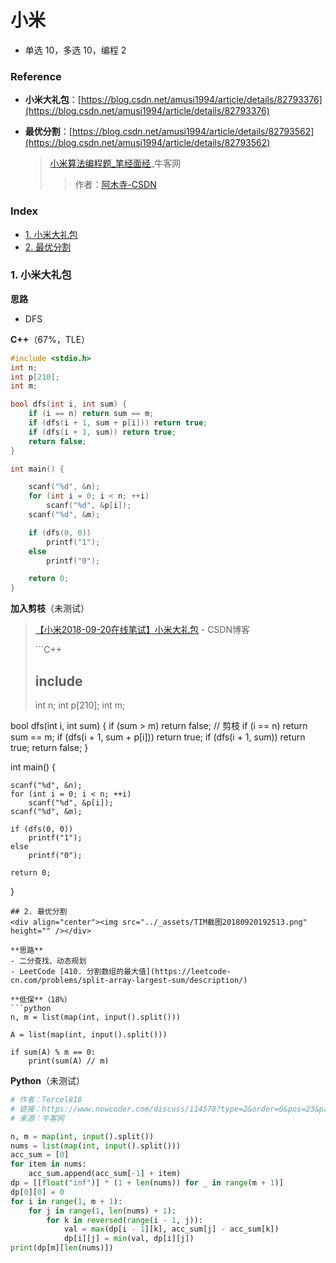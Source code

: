 # 小米

* 单选 10，多选 10，编程 2

### Reference

* **小米大礼包**：[https://blog.csdn.net/amusi1994/article/details/82793376](https://blog.csdn.net/amusi1994/article/details/82793376)
* **最优分割**：[https://blog.csdn.net/amusi1994/article/details/82793562](https://blog.csdn.net/amusi1994/article/details/82793562)

  > [小米算法编程题\_笔经面经](https://www.nowcoder.com/discuss/114667?toCommentId=1934155)\_牛客网
  >
  > > 作者：[阿木寺-CSDN](https://blog.csdn.net/amusi1994)

### Index

* [1. 小米大礼包](bi-shi-xiao-mi-180920.md#1-小米大礼包)
* [2. 最优分割](bi-shi-xiao-mi-180920.md#2-最优分割)

### 1. 小米大礼包

**思路**

* DFS

**C++**（67%，TLE）

```cpp
#include <stdio.h>
int n;
int p[210];
int m;

bool dfs(int i, int sum) {
    if (i == n) return sum == m;
    if (dfs(i + 1, sum + p[i])) return true;
    if (dfs(i + 1, sum)) return true;
    return false;
}

int main() {

    scanf("%d", &n);
    for (int i = 0; i < n; ++i)
        scanf("%d", &p[i]);
    scanf("%d", &m);

    if (dfs(0, 0)) 
        printf("1");
    else 
        printf("0");

    return 0;
}
```

**加入剪枝**（未测试）

> [【小米2018-09-20在线笔试】小米大礼包](https://blog.csdn.net/amusi1994/article/details/82793376) - CSDN博客
>
> \`\`\`C++
>
> ## include 
>
> int n; int p\[210\]; int m;

bool dfs\(int i, int sum\) { if \(sum &gt; m\) return false; // 剪枝 if \(i == n\) return sum == m; if \(dfs\(i + 1, sum + p\[i\]\)\) return true; if \(dfs\(i + 1, sum\)\) return true; return false; }

int main\(\) {

```text
scanf("%d", &n);
for (int i = 0; i < n; ++i)
    scanf("%d", &p[i]);
scanf("%d", &m);

if (dfs(0, 0)) 
    printf("1");
else 
    printf("0");

return 0;
```

}

```text
## 2. 最优分割
<div align="center"><img src="../_assets/TIM截图20180920192513.png" height="" /></div>

**思路**
- 二分查找、动态规划
- LeetCode [410. 分割数组的最大值](https://leetcode-cn.com/problems/split-array-largest-sum/description/)

**低保**（18%）
```python
n, m = list(map(int, input().split()))

A = list(map(int, input().split()))

if sum(A) % m == 0:
    print(sum(A) // m)
```

**Python**（未测试）

```python
# 作者：Tercel818
# 链接：https://www.nowcoder.com/discuss/114578?type=2&order=0&pos=23&page=1
# 来源：牛客网

n, m = map(int, input().split())
nums = list(map(int, input().split()))
acc_sum = [0]
for item in nums:
    acc_sum.append(acc_sum[-1] + item)
dp = [[float("inf")] * (1 + len(nums)) for _ in range(m + 1)]
dp[0][0] = 0
for i in range(1, m + 1):
    for j in range(1, len(nums) + 1):
        for k in reversed(range(i - 1, j)):
            val = max(dp[i - 1][k], acc_sum[j] - acc_sum[k])
            dp[i][j] = min(val, dp[i][j])
print(dp[m][len(nums)])
```

